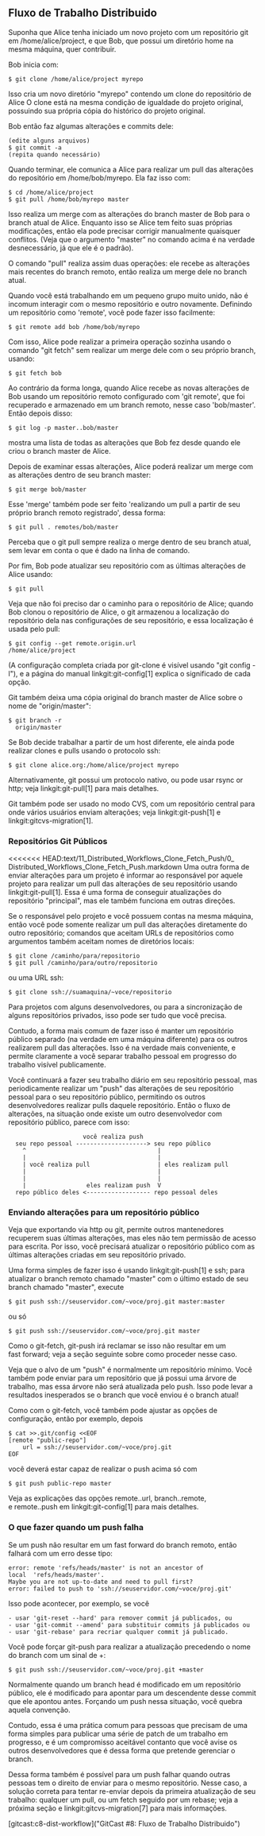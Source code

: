 ﻿## Fluxo de Trabalho Distribuido ##

Suponha que Alice tenha iniciado um novo projeto com um repositório git em
/home/alice/project, e que Bob, que possui um diretório home na mesma máquina,
quer contribuir.

Bob inicia com:

    $ git clone /home/alice/project myrepo

Isso cria um novo diretório "myrepo" contendo um clone do repositório de Alice
O clone está na mesma condição de igualdade do projeto original, possuindo sua 
própria cópia do histórico do projeto original.

Bob então faz algumas alterações e commits dele:


    (edite alguns arquivos)
    $ git commit -a
    (repita quando necessário)

Quando terminar, ele comunica a Alice para realizar um pull das alterações do 
repositório em /home/bob/myrepo. Ela faz isso com:

    $ cd /home/alice/project
    $ git pull /home/bob/myrepo master

Isso realiza um merge com as alterações do branch master de Bob para o branch 
atual de Alice. Enquanto isso se Alice tem feito suas próprias modificações,
então ela pode precisar corrigir manualmente quaisquer conflitos. (Veja que o
argumento "master" no comando acima é na verdade desnecessário, já que ele é o 
padrão).

O comando "pull" realiza assim duas operações: ele recebe as alterações mais 
recentes do branch remoto, então realiza um merge dele no branch atual.

Quando você está trabalhando em um pequeno grupo muito unido, não é incomum
interagir com o mesmo repositório e outro novamente. Definindo  um 
repositório como 'remote', você pode fazer isso facilmente:

    $ git remote add bob /home/bob/myrepo

Com isso, Alice pode realizar a primeira operação sozinha usando o comando 
"git fetch" sem realizar um merge dele com o seu próprio branch, usando:

    $ git fetch bob

Ao contrário da forma longa, quando Alice recebe as novas alterações de Bob
usando um repositório remoto configurado com 'git remote', que foi recuperado e 
armazenado em um branch remoto, nesse caso 'bob/master'. Então depois disso:

    $ git log -p master..bob/master

mostra uma lista de todas as alterações que Bob fez desde quando ele criou o
branch master de Alice.

Depois de examinar essas alterações, Alice poderá realizar um merge com as 
alterações dentro de seu branch master:

    $ git merge bob/master

Esse 'merge' também pode ser feito 'realizando um pull a partir de seu próprio 
branch remoto registrado', dessa forma:

    $ git pull . remotes/bob/master

Perceba que o git pull sempre realiza o merge dentro de seu branch atual,
sem levar em conta o que é dado na linha de comando.

Por fim, Bob pode atualizar seu repositório com as últimas alterações de Alice
usando:

    $ git pull

Veja que não foi preciso dar o caminho para o repositório de Alice;
quando Bob clonou o repositório de Alice, o git armazenou a localização do 
repositório dela nas configurações de seu repositório, e essa localização é 
usada pelo pull:

    $ git config --get remote.origin.url
    /home/alice/project

(A configuração completa criada por git-clone é visível usando 
"git config -l"), e a página do manual linkgit:git-config[1] explica o
significado de cada opção.

Git também deixa uma cópia original do branch master de Alice sobre o nome de
"origin/master":

    $ git branch -r
      origin/master

Se Bob decide trabalhar a partir de um host diferente, ele ainda pode realizar
clones e pulls usando o protocolo ssh: 

    $ git clone alice.org:/home/alice/project myrepo

Alternativamente, git possui um protocolo nativo, ou pode usar rsync or http;
veja linkgit:git-pull[1] para mais detalhes.   


Git também pode ser usado no modo CVS, com um repositório central para onde 
vários usuários enviam alterações; veja linkgit:git-push[1] e 
linkgit:gitcvs-migration[1].


### Repositórios Git Públicos ###

<<<<<<< HEAD:text/11_Distributed_Workflows_Clone_Fetch_Push/0_ Distributed_Workflows_Clone_Fetch_Push.markdown
Uma outra forma de enviar alterações para um projeto é informar ao responsável 
por aquele projeto para realizar um pull das alterações de seu repositório 
usando linkgit:git-pull[1]. Essa é uma forma de conseguir atualizações do 
repositório "principal", mas ele também funciona em outras direções.

Se o responsável pelo projeto e você possuem contas na mesma máquina, então
você pode somente realizar um pull das alterações diretamente do outro 
repositório; comandos que aceitam URLs de repositórios como argumentos também
aceitam nomes de diretórios locais:

    $ git clone /caminho/para/repositorio
    $ git pull /caminho/para/outro/repositorio

ou uma URL ssh:

    $ git clone ssh://suamaquina/~voce/repositorio

Para projetos com alguns desenvolvedores, ou para a sincronização de alguns 
repositórios privados, isso pode ser tudo que você precisa.   

Contudo, a forma mais comum de fazer isso é manter um repositório público 
separado (na verdade em uma máquina diferente) para os outros realizarem pull
das alterações. Isso é na verdade mais conveniente, e permite claramente a você
separar trabalho pessoal em progresso do trabalho visível publicamente.

Você continuará a fazer seu trabalho diário em seu repositório pessoal, mas 
periodicamente realizar um "push" das alterações de seu repositório pessoal
para o seu repositório público, permitindo os outros desenvolvedores realizar 
pulls daquele repositório. Então o fluxo de alterações, na situação onde existe
um outro desenvolvedor com repositório público, parece com isso:

                         você realiza push
      seu repo pessoal --------------------> seu repo público
    	^                                     |
    	|                                     |
    	| você realiza pull                   | eles realizam pull
    	|                                     |
    	|                                     |
        |                 eles realizam push  V
      repo público deles <------------------ repo pessoal deles
      


### Enviando alterações para um repositório público ###

Veja que exportando via http ou git, permite outros mantenedores recuperem suas
últimas alterações, mas eles não tem permissão de acesso para escrita. Por isso, 
você precisará atualizar o repositório público com as últimas alterações criadas
em seu repositório privado.

Uma forma simples de fazer isso é usando linkgit:git-push[1] e ssh; para
atualizar o branch remoto chamado "master" com o último estado de seu branch
chamado "master", execute

    $ git push ssh://seuservidor.com/~voce/proj.git master:master

ou só

    $ git push ssh://seuservidor.com/~voce/proj.git master


Como o git-fetch, git-push irá reclamar se isso não resultar em um    
fast forward; veja a seção seguinte sobre como proceder nesse caso.

Veja que o alvo de um "push" é normalmente um repositório mínimo. 
Você também pode enviar para um repositório que já possui uma árvore de
trabalho, mas essa árvore não será atualizada pelo push. Isso pode levar
a resultados inesperados se o branch que você enviou é o branch atual!

Como com o git-fetch, você também pode ajustar as opções de configuração, 
então por exemplo, depois

    $ cat >>.git/config <<EOF
    [remote "public-repo"]
    	url = ssh://seuservidor.com/~voce/proj.git
    EOF

você deverá estar capaz de realizar o push acima só com    

    $ git push public-repo master

Veja as explicações das opções remote.<name>.url, branch.<name>.remote,     
e remote.<name>.push em linkgit:git-config[1] para mais detalhes.


### O que fazer quando um push falha ###

Se um push não resultar em um fast forward do branch remoto, então falhará 
com um erro desse tipo:

    error: remote 'refs/heads/master' is not an ancestor of
    local  'refs/heads/master'.
    Maybe you are not up-to-date and need to pull first?
    error: failed to push to 'ssh://seuservidor.com/~voce/proj.git'

Isso pode acontecer, por exemplo, se você    

	- usar 'git-reset --hard' para remover commit já publicados, ou
	- usar 'git-commit --amend' para substituir commits já publicados ou
	- usar 'git-rebase' para recriar qualquer commit já publicado.

Você pode forçar git-push para realizar a atualização precedendo o nome do
branch com um sinal de +:      

    $ git push ssh://seuservidor.com/~voce/proj.git +master

Normalmente quando um branch head é modificado em um repositório público, ele
é modificado para apontar para um descendente desse commit que ele apontou antes.
Forçando um push nessa situação, você quebra aquela convenção.

Contudo, essa é uma prática comum para pessoas que precisam de uma forma 
simples para publicar uma série de patch de um trabalho em progresso, e é um
compromisso aceitável contanto que você avise os outros desenvolvedores que é 
dessa forma que pretende gerenciar o branch.

Dessa forma também é possível para um push falhar quando outras pessoas tem o 
direito de enviar para o mesmo repositório. Nesse caso, a solução correta para 
tentar re-enviar depois da primeira atualização de seu trabalho: qualquer um 
pull, ou um fetch seguido por um rebase; veja a próxima seção e 
linkgit:gitcvs-migration[7] para mais informações.

[gitcast:c8-dist-workflow]("GitCast #8: Fluxo de Trabalho Distribuido")

